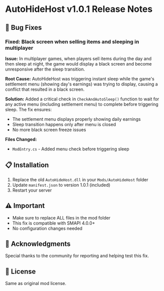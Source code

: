 # AutoHideHost v1.0.1 Release Notes

## 🐛 Bug Fixes

### Fixed: Black screen when selling items and sleeping in multiplayer

**Issue:** In multiplayer games, when players sell items during the day and then sleep at night, the game would display a black screen and become unresponsive after the sleep transition.

**Root Cause:** AutoHideHost was triggering instant sleep while the game's settlement menu (showing day's earnings) was trying to display, causing a conflict that resulted in a black screen.

**Solution:** Added a critical check in `CheckAndAutoSleep()` function to wait for any active menu (including settlement menu) to complete before triggering sleep. The fix ensures:
- The settlement menu displays properly showing daily earnings
- Sleep transition happens only after menu is closed
- No more black screen freeze issues

**Files Changed:**
- `ModEntry.cs` - Added menu check before triggering sleep

## 📋 Installation

1. Replace the old `AutoHideHost.dll` in your `Mods/AutoHideHost` folder
2. Update `manifest.json` to version 1.0.1 (included)
3. Restart your server

## ⚠️ Important

- Make sure to replace ALL files in the mod folder
- This fix is compatible with SMAPI 4.0.0+
- No configuration changes needed

## 🙏 Acknowledgments

Special thanks to the community for reporting and helping test this fix.

## 📄 License

Same as original mod license.
